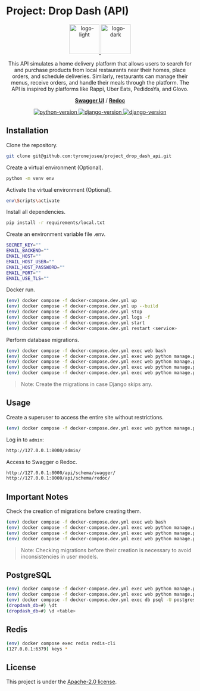 # Project: Drop Dash (API)

<p align="center">
  <a href="https://github.com/tyronejosee/project_new_store#gh-light-mode-only" target="_blank">
    <img src="./static/img/logo_light.svg" alt="logo-light" width="80">
  </a>
  <a href="https://github.com/tyronejosee/project_new_store#gh-dark-mode-only" target="_blank">
    <img src="./static/img/logo_dark.svg" alt="logo-dark" width="80">
  </a>
</p>
<p align="center">
This API simulates a home delivery platform that allows users to search for and purchase products from local restaurants near their homes, place orders, and schedule deliveries. Similarly, restaurants can manage their menus, receive orders, and handle their meals through the platform. The API is inspired by platforms like Rappi, Uber Eats, PedidosYa, and Glovo.
<p>
<p align="center">
  <a href="#"><strong>Swagger UI</strong></a>
  /
  <a href="#"><strong>Redoc</strong></a>
</p>
<p align="center">
  <a href="https://www.python.org/">
  <img src="https://img.shields.io/badge/python-3.11.9-blue" alt="python-version">
  </a>
  <a href="https://www.djangoproject.com/">
  <img src="https://img.shields.io/badge/django-5.0.4-green" alt="django-version">
  </a>
  <a href="https://www.django-rest-framework.org/">
  <img src="https://img.shields.io/badge/drf-3.15.1-red" alt="django-version">
  </a>
</p>

## Installation

Clone the repository.

```bash
git clone git@github.com:tyronejosee/project_drop_dash_api.git
```

Create a virtual environment (Optional).

```bash
python -m venv env
```

Activate the virtual environment (Optional).

```bash
env\Scripts\activate
```

Install all dependencies.

```bash
pip install -r requirements/local.txt
```

Create an environment variable file .env.

```bash
SECRET_KEY=""
EMAIL_BACKEND=""
EMAIL_HOST=""
EMAIL_HOST_USER=""
EMAIL_HOST_PASSWORD=""
EMAIL_PORT=""
EMAIL_USE_TLS=""
```

Docker run.

```bash
(env) docker compose -f docker-compose.dev.yml up
(env) docker compose -f docker-compose.dev.yml up --build
(env) docker compose -f docker-compose.dev.yml stop
(env) docker compose -f docker-compose.dev.yml logs -f
(env) docker compose -f docker-compose.dev.yml start
(env) docker compose -f docker-compose.dev.yml restart <service>
```

Perform database migrations.

```bash
(env) docker compose -f docker-compose.dev.yml exec web bash
(env) docker compose -f docker-compose.dev.yml exec web python manage.py makemigrations*
(env) docker compose -f docker-compose.dev.yml exec web python manage.py migrate
(env) docker compose -f docker-compose.dev.yml exec web python manage.py migrate <app_label> <migration_name>
(env) docker compose -f docker-compose.dev.yml exec web python manage.py showmigrations
```

> Note: Create the migrations in case Django skips any.

## Usage

Create a superuser to access the entire site without restrictions.

```bash
(env) docker compose -f docker-compose.dev.yml exec web python manage.py createsuperuser
```

Log in to `admin`:

```bash
http://127.0.0.1:8000/admin/
```

Access to Swagger o Redoc.

```bash
http://127.0.0.1:8000/api/schema/swagger/
http://127.0.0.1:8000/api/schema/redoc/
```

## Important Notes

Check the creation of migrations before creating them.

```bash
(env) docker compose -f docker-compose.dev.yml exec web bash
(env) docker compose -f docker-compose.dev.yml exec web python manage.py makemigrations users
(env) docker compose -f docker-compose.dev.yml exec web python manage.py makemigrations
(env) docker compose -f docker-compose.dev.yml exec web python manage.py migrate
```

> Note: Checking migrations before their creation is necessary to avoid inconsistencies in user models.

## PostgreSQL

```bash
(env) docker compose -f docker-compose.dev.yml exec web python manage.py dumpdata > backup.json
(env) docker compose -f docker-compose.dev.yml exec web python manage.py loaddata
(env) docker compose -f docker-compose.dev.yml exec db psql -U postgres -d fandomhub_db
(dropdash_db=#) \dt
(dropdash_db=#) \d <table>
```

## Redis

```bash
(env) docker compose exec redis redis-cli
(127.0.0.1:6379) keys *
```

## License

This project is under the [Apache-2.0 license](https://github.com/tyronejosee/project_drop_dash_api/blob/main/LICENSE).
